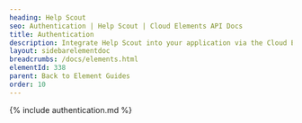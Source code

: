 ```yaml
---
heading: Help Scout
seo: Authentication | Help Scout | Cloud Elements API Docs
title: Authentication
description: Integrate Help Scout into your application via the Cloud Elements APIs.
layout: sidebarelementdoc
breadcrumbs: /docs/elements.html
elementId: 338
parent: Back to Element Guides
order: 10
---
```


{% include authentication.md %}
